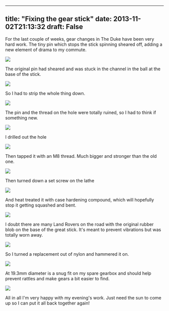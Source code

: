 
---
title: "Fixing the gear stick"
date: 2013-11-02T21:13:32
draft: False
---

For the last couple of weeks, gear changes in The Duke have been very hard work. The tiny pin which stops the stick spinning sheared off, adding a new element of drama to my commute. 

[<img src="http://logicalgenetics.com/wp-content/uploads/2013/11/wpid-20131102_1618531.jpg"/>](http://logicalgenetics.com/wp-content/uploads/2013/11/wpid-20131102_1618531.jpg)

The original pin had sheared and was stuck in the channel in the ball at the base of the stick. 

[<img src="http://logicalgenetics.com/wp-content/uploads/2013/11/wpid-20131102_1630051.jpg"/>](http://logicalgenetics.com/wp-content/uploads/2013/11/wpid-20131102_1630051.jpg)

So I had to strip the whole thing down. 

[<img src="http://logicalgenetics.com/wp-content/uploads/2013/11/wpid-20131102_1634281.jpg"/>](http://logicalgenetics.com/wp-content/uploads/2013/11/wpid-20131102_1634281.jpg)

The pin and the thread on the hole were totally ruined, so I had to think if something new. 

[<img src="http://logicalgenetics.com/wp-content/uploads/2013/11/wpid-20131102_1641521.jpg"/>](http://logicalgenetics.com/wp-content/uploads/2013/11/wpid-20131102_1641521.jpg)

I drilled out the hole

[<img src="http://logicalgenetics.com/wp-content/uploads/2013/11/wpid-20131102_1650201.jpg"/>](http://logicalgenetics.com/wp-content/uploads/2013/11/wpid-20131102_1650201.jpg)

Then tapped it with an M8 thread. Much bigger and stronger than the old one. 

[<img src="http://logicalgenetics.com/wp-content/uploads/2013/11/wpid-20131102_1654271.jpg"/>](http://logicalgenetics.com/wp-content/uploads/2013/11/wpid-20131102_1654271.jpg)

Then turned down a set screw on the lathe

[<img src="http://logicalgenetics.com/wp-content/uploads/2013/11/wpid-20131102_1708491.jpg"/>](http://logicalgenetics.com/wp-content/uploads/2013/11/wpid-20131102_1708491.jpg)

And heat treated it with case hardening compound, which will hopefully stop it getting squashed and bent. 

[<img src="http://logicalgenetics.com/wp-content/uploads/2013/11/wpid-13834259391531.jpg"/>](http://logicalgenetics.com/wp-content/uploads/2013/11/wpid-13834259391531.jpg)

I doubt there are many Land Rovers on the road with the original rubber blob on the base of the great stick. It's meant to prevent vibrations but was totally worn away.

[<img src="http://logicalgenetics.com/wp-content/uploads/2013/11/wpid-20131102_1634551.jpg"/>](http://logicalgenetics.com/wp-content/uploads/2013/11/wpid-20131102_1634551.jpg)

So I turned a replacement out of nylon and hammered it on. 

[<img src="http://logicalgenetics.com/wp-content/uploads/2013/11/wpid-20131102_2033051.jpg"/>](http://logicalgenetics.com/wp-content/uploads/2013/11/wpid-20131102_2033051.jpg)

At 19.3mm diameter is a snug fit on my spare gearbox and should help prevent rattles and make gears a bit easier to find.

[<img src="http://logicalgenetics.com/wp-content/uploads/2013/11/wpid-20131102_2035041.jpg"/>](http://logicalgenetics.com/wp-content/uploads/2013/11/wpid-20131102_2035041.jpg)

All in all I'm very happy with my evening's work. Just need the sun to come up so I can put it all back together again!